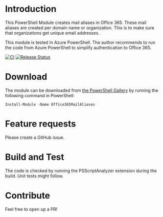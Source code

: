 # Introduction 
This PowerShell Module creates mail aliases in Office 365. These mail aliases are created per domain name or organization. This is to make sure that organizations get unique email addresses.

This module is tested in Azure PowerShell. The author recommends to run the code from Azure PowerShell to simplify authentication to Office 365.

[![CI](https://github.com/Cloudenius/Office365AliasModule/workflows/CI/badge.svg)](https://github.com/Cloudenius/Office365AliasModule/actions?query=workflow%3ACI)
[![Release Status](https://cloudenius.vsrm.visualstudio.com/_apis/public/Release/badge/e1f84d2c-10aa-42f5-b85a-8925cff41305/1/1)](https://cloudenius.visualstudio.com/Office%20365%20Alias%20Module/_build/latest?definitionId=7&branchName=master)

# Download
The module can be downloaded from [the PowerShell Gallery](https://www.powershellgallery.com/packages/Office365MailAliases) by running the following command in PowerShell:
```
Install-Module -Name Office365MailAliases
```

# Feature requests
Please create a GitHub issue.

# Build and Test
The code is checked by running the PSScriptAnalyzer extension during the build. Unit tests might follow.

# Contribute
Feel free to open up a PR!
